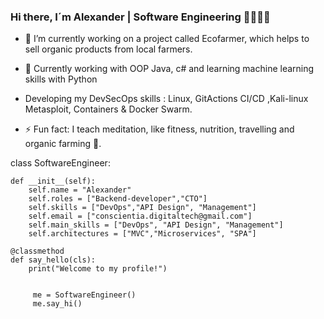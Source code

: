 
### Hi there, I´m Alexander | Software Engineering 👋👋✨🌱


- 🔭 I’m currently working on a project called Ecofarmer, which helps to sell organic products from local farmers.

- 🌱 Currently working with OOP Java, c#  and learning machine learning skills with Python
  
- Developing my DevSecOps skills : Linux, GitActions CI/CD ,Kali-linux Metasploit, Containers & Docker Swarm.

- ⚡ Fun fact: I teach meditation, like fitness, nutrition, travelling and organic farming 🌱. 




 class SoftwareEngineer:
    
    def __init__(self):
        self.name = "Alexander"
        self.roles = ["Backend-developer","CTO"]
        self.skills = ["DevOps","API Design", "Management"]
        self.email = ["conscientia.digitaltech@gmail.com"]
        self.main_skills = ["DevOps", "API Design", "Management"]
        self.architectures = ["MVC","Microservices", "SPA"]

    @classmethod
    def say_hello(cls):
        print("Welcome to my profile!")


         me = SoftwareEngineer()
         me.say_hi()



